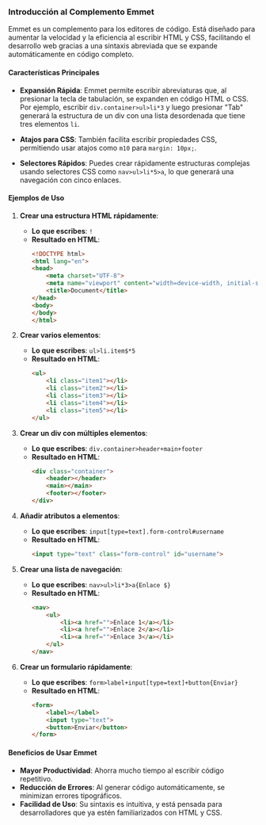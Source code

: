 ### Introducción al Complemento Emmet

Emmet es un complemento para los editores de código. Está diseñado para aumentar la velocidad y la eficiencia al escribir HTML y CSS, facilitando el desarrollo web gracias a una sintaxis abreviada que se expande automáticamente en código completo.

#### Características Principales

- **Expansión Rápida**: Emmet permite escribir abreviaturas que, al presionar la tecla de tabulación, se expanden en código HTML o CSS. Por ejemplo, escribir `div.container>ul>li*3` y luego presionar "Tab" generará la estructura de un div con una lista desordenada que tiene tres elementos `li`.

- **Atajos para CSS**: También facilita escribir propiedades CSS, permitiendo usar atajos como `m10` para `margin: 10px;`.

- **Selectores Rápidos**: Puedes crear rápidamente estructuras complejas usando selectores CSS como `nav>ul>li*5>a`, lo que generará una navegación con cinco enlaces.

#### Ejemplos de Uso

1. **Crear una estructura HTML rápidamente**:

   - **Lo que escribes**: `!`
   - **Resultado en HTML**:
     ```html
     <!DOCTYPE html>
     <html lang="en">
     <head>
         <meta charset="UTF-8">
         <meta name="viewport" content="width=device-width, initial-scale=1.0">
         <title>Document</title>
     </head>
     <body>
     </body>
     </html>
     ```

2. **Crear varios elementos**:

   - **Lo que escribes**: `ul>li.item$*5`
   - **Resultado en HTML**:
     ```html
     <ul>
         <li class="item1"></li>
         <li class="item2"></li>
         <li class="item3"></li>
         <li class="item4"></li>
         <li class="item5"></li>
     </ul>
     ```

3. **Crear un div con múltiples elementos**:

   - **Lo que escribes**: `div.container>header+main+footer`
   - **Resultado en HTML**:
     ```html
     <div class="container">
         <header></header>
         <main></main>
         <footer></footer>
     </div>
     ```

4. **Añadir atributos a elementos**:

   - **Lo que escribes**: `input[type=text].form-control#username`
   - **Resultado en HTML**:
     ```html
     <input type="text" class="form-control" id="username">
     ```

5. **Crear una lista de navegación**:

   - **Lo que escribes**: `nav>ul>li*3>a{Enlace $}`
   - **Resultado en HTML**:
     ```html
     <nav>
         <ul>
             <li><a href="">Enlace 1</a></li>
             <li><a href="">Enlace 2</a></li>
             <li><a href="">Enlace 3</a></li>
         </ul>
     </nav>
     ```

6. **Crear un formulario rápidamente**:

   - **Lo que escribes**: `form>label+input[type=text]+button{Enviar}`
   - **Resultado en HTML**:
     ```html
     <form>
         <label></label>
         <input type="text">
         <button>Enviar</button>
     </form>
     ```

#### Beneficios de Usar Emmet

- **Mayor Productividad**: Ahorra mucho tiempo al escribir código repetitivo.
- **Reducción de Errores**: Al generar código automáticamente, se minimizan errores tipográficos.
- **Facilidad de Uso**: Su sintaxis es intuitiva, y está pensada para desarrolladores que ya estén familiarizados con HTML y CSS.


